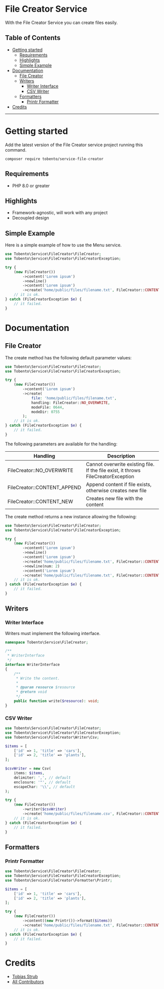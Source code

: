 # File Creator Service

With the File Creator Service you can create files easily.

## Table of Contents

- [Getting started](#getting-started)
	- [Requirements](#requirements)
	- [Highlights](#highlights)
    - [Simple Example](#simple-example)
- [Documentation](#documentation)
	- [File Creator](#file-creator)
    - [Writers](#writers)
        - [Writer Interface](#writer-interface)
        - [CSV Writer](#csv-writer)
    - [Formatters](#formatters)
        - [Printr Formatter](#printr-formatter)
- [Credits](#credits)
___

# Getting started

Add the latest version of the File Creator service project running this command.

```
composer require tobento/service-file-creator
```

## Requirements

- PHP 8.0 or greater

## Highlights

- Framework-agnostic, will work with any project
- Decoupled design

## Simple Example

Here is a simple example of how to use the Menu service.

```php
use Tobento\Service\FileCreator\FileCreator;
use Tobento\Service\FileCreator\FileCreatorException;

try {
    (new FileCreator())
        ->content('Lorem ipsum')
        ->newline()
        ->content('Lorem ipsum')
        ->create('home/public/files/filename.txt', FileCreator::CONTENT_NEW);
    // it is ok.
} catch (FileCreatorException $e) {
    // it failed.
}
```

# Documentation

## File Creator

The create method has the following default parameter values:

```php
use Tobento\Service\FileCreator\FileCreator;
use Tobento\Service\FileCreator\FileCreatorException;

try {
    (new FileCreator())
        ->content('Lorem ipsum')
        ->create(
            file: 'home/public/files/filename.txt',
            handling: FileCreator::NO_OVERWRITE,
            modeFile: 0644,
            modeDir: 0755
        );
    // it is ok.
} catch (FileCreatorException $e) {
    // it failed.
}
```

The following parameters are available for the handling:

| Handling | Description |
| --- | --- |
| FileCreator::NO_OVERWRITE | Cannot overwrite existing file. If the file exist, it throws FileCreatorException |
| FileCreator::CONTENT_APPEND | Append content if file exists, otherwise creates new file |
| FileCreator::CONTENT_NEW | Creates new file with the content |

The create method returns a new instance allowing the following:

```php
use Tobento\Service\FileCreator\FileCreator;
use Tobento\Service\FileCreator\FileCreatorException;

try {
    (new FileCreator())
        ->content('Lorem ipsum')
        ->newline()
        ->content('Lorem ipsum')
        ->create('home/public/files/filename.txt', FileCreator::CONTENT_NEW)
        ->newline(num: 2)
        ->content('Lorem ipsum')
        ->create('home/public/files/filename.txt', FileCreator::CONTENT_APPEND);
    // it is ok.
} catch (FileCreatorException $e) {
    // it failed.
}
```

## Writers

### Writer Interface

Writers must implement the following interface.

```php
namespace Tobento\Service\FileCreator;

/**
 * WriterInterface
 */
interface WriterInterface
{
    /**
     * Write the content.
     *
     * @param resource $resource
     * @return void
     */
    public function write($resource): void;
}
```

### CSV Writer

```php
use Tobento\Service\FileCreator\FileCreator;
use Tobento\Service\FileCreator\FileCreatorException;
use Tobento\Service\FileCreator\Writer\Csv;

$items = [
    ['id' => 1, 'title' => 'cars'],
    ['id' => 2, 'title' => 'plants'],
];

$csvWriter = new Csv(
    items: $items,
    delimiter: ',', // default
    enclosure: '"', // default
    escapeChar: '\\', // default
);

try {
    (new FileCreator())
        ->writer($csvWriter)
        ->create('home/public/files/filename.csv', FileCreator::CONTENT_NEW);
    // it is ok.
} catch (FileCreatorException $e) {
    // it failed.
}
```

## Formatters

### Printr Formatter

```php
use Tobento\Service\FileCreator\FileCreator;
use Tobento\Service\FileCreator\FileCreatorException;
use Tobento\Service\FileCreator\Formatter\Printr;

$items = [
    ['id' => 1, 'title' => 'cars'],
    ['id' => 2, 'title' => 'plants'],
];

try {
    (new FileCreator())
        ->content((new Printr())->format($items))
        ->create('home/public/files/filename.txt', FileCreator::CONTENT_NEW);
    // it is ok.
} catch (FileCreatorException $e) {
    // it failed.
}
```

# Credits

- [Tobias Strub](https://www.tobento.ch)
- [All Contributors](../../contributors)